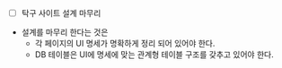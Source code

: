 - [ ] 탁구 사이트 설계 마무리
- 설계를 마무리 한다는 것은
	- 각 페이지의 UI 명세가 명확하게 정리 되어 있어야 한다.
	- DB 테이블은 UI에 명세에 맞는 관계형 테이블 구조를 갖추고 있어야 한다.